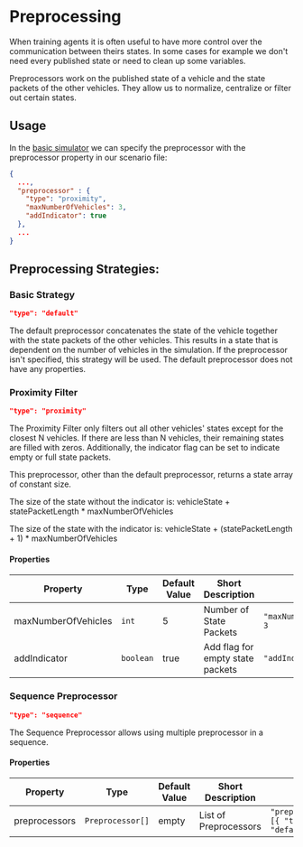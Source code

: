 # Preprocessing

When training agents it is often useful to have more control over the communication between theirs states.
In some cases for example we don't need every published state or need to clean up some variables.

Preprocessors work on the published state of a vehicle and the state packets of the other vehicles.
They allow us to normalize, centralize or filter out certain states.
## Usage
In the [basic simulator](https://git.rwth-aachen.de/monticore/EmbeddedMontiArc/simulators/basic-simulator) we can specify
the preprocessor with the preprocessor property in our scenario file:
```json
{
  ...,
  "preprocessor" : {
    "type": "proximity",
    "maxNumberOfVehicles": 3,
    "addIndicator": true
  },
  ...
}
```

## Preprocessing Strategies:
### Basic Strategy
```json
"type": "default"
```
The default preprocessor concatenates the state of the vehicle together with the state packets of the
other vehicles.
This results in a state that is dependent on the number of vehicles in the simulation.
If the preprocessor isn't specified, this strategy will be used.
The default preprocessor does not have any properties.


### Proximity Filter
```json
"type": "proximity"
```
The Proximity Filter only filters out all other vehicles' states except for the closest N vehicles. 
If there are less than N vehicles, their remaining states are filled with zeros.
Additionally, the indicator flag can be set to indicate empty or full state packets.

This preprocessor, other than the default preprocessor, returns a state array of constant size.

The size of the state without the indicator is: vehicleState + statePacketLength * maxNumberOfVehicles

The size of the state with the indicator is: vehicleState + (statePacketLength + 1) * maxNumberOfVehicles

#### Properties
| Property            | Type      | Default Value | Short Description                | Usage                      |
|---------------------|-----------|---------------|----------------------------------|----------------------------|
| maxNumberOfVehicles | `int`     | 5             | Number of State Packets          | `"maxNumberOfVehicles": 3` | 
| addIndicator        | `boolean` | true          | Add flag for empty state packets | `"addIndicator": false`    | 

### Sequence Preprocessor
```json
"type": "sequence"
```
The Sequence Preprocessor allows using multiple preprocessor in a sequence.
#### Properties
| Property      | Type             | Default Value | Short Description                | Usage                                     |
|---------------|------------------|---------------|----------------------------------|-------------------------------------------|
| preprocessors | `Preprocessor[]` | empty         | List of Preprocessors            | `"preprocessors": [{ "type": "default"}]` | 

